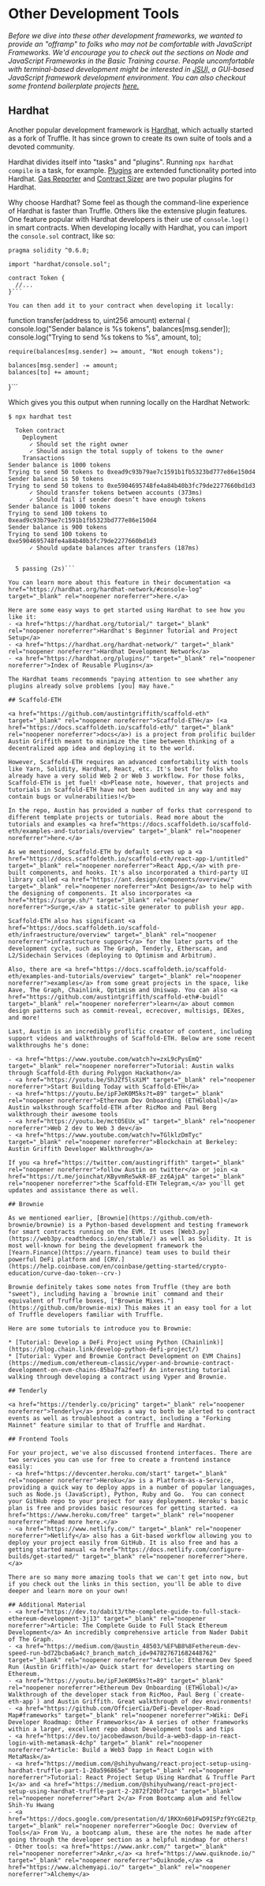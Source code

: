 # Other Development Tools
  
<i>Before we dive into these other development frameworks, we wanted to provide an "offramp" to folks who may not be comfortable with JavaScript Frameworks. We'd encourage you to check out the sections on Node and JavaScript Frameworks in the Basic Training course. People uncomfortable with terminal-based development might be interested in <a href="https://github.com/kitze/JSUI" target="_blank" rel="noopener noreferrer">JSUI,</a> a GUI-based JavaScript framework development environment. You can also checkout some frontend boilerplate projects <a href="https://www.smashingmagazine.com/2021/06/useful-frontend-boilerplates-starter-kits/" target="_blank" rel="noopener noreferrer">here.</a></i>

## Hardhat

Another popular development framework is <a href="https://hardhat.org/" target="_blank" rel="noopener noreferrer">Hardhat,</a> which actually started as a fork of Truffle. It has since grown to create its own suite of tools and a devoted community.

Hardhat divides itself into "tasks" and "plugins". Running `npx hardhat compile` is a task, for example. <a href="https://hardhat.org/plugins/" target="_blank" rel="noopener noreferrer">Plugins</a> are extended functionality ported into Hardhat. <a href="https://hardhat.org/plugins/hardhat-gas-reporter.html" target="_blank" rel="noopener noreferrer">Gas Reporter</a> and 
<a href="https://hardhat.org/plugins/hardhat-contract-sizer.html" target="_blank" rel="noopener noreferrer">Contract Sizer</a> are two popular plugins for Hardhat. 

Why choose Hardhat? Some feel as though the command-line experience of Hardhat is faster than Truffle. Others like the extensive plugin features. One feature popular with Hardhat developers is their use of <code>console.log()</code> in smart contracts. When developing locally with Hardhat, you can import the `console.sol` contract, like so:

```
pragma solidity ^0.6.0;

import "hardhat/console.sol";

contract Token {
  //...
}```

You can then add it to your contract when developing it locally:

```
function transfer(address to, uint256 amount) external {
    console.log("Sender balance is %s tokens", balances[msg.sender]);
    console.log("Trying to send %s tokens to %s", amount, to);

    require(balances[msg.sender] >= amount, "Not enough tokens");

    balances[msg.sender] -= amount;
    balances[to] += amount;
}```

Which gives you this output when running locally on the Hardhat Network:

```
$ npx hardhat test

  Token contract
    Deployment
      ✓ Should set the right owner
      ✓ Should assign the total supply of tokens to the owner
    Transactions
Sender balance is 1000 tokens
Trying to send 50 tokens to 0xead9c93b79ae7c1591b1fb5323bd777e86e150d4
Sender balance is 50 tokens
Trying to send 50 tokens to 0xe5904695748fe4a84b40b3fc79de2277660bd1d3
      ✓ Should transfer tokens between accounts (373ms)
      ✓ Should fail if sender doesn’t have enough tokens
Sender balance is 1000 tokens
Trying to send 100 tokens to 0xead9c93b79ae7c1591b1fb5323bd777e86e150d4
Sender balance is 900 tokens
Trying to send 100 tokens to 0xe5904695748fe4a84b40b3fc79de2277660bd1d3
      ✓ Should update balances after transfers (187ms)


  5 passing (2s)```

You can learn more about this feature in their documentation <a href="https://hardhat.org/hardhat-network/#console-log" target="_blank" rel="noopener noreferrer">here.</a>

Here are some easy ways to get started using Hardhat to see how you like it:
- <a href="https://hardhat.org/tutorial/" target="_blank" rel="noopener noreferrer">Hardhat's Beginner Tutorial and Project Setup</a>
- <a href="https://hardhat.org/hardhat-network/" target="_blank" rel="noopener noreferrer">Hardhat Development Network</a>
- <a href="https://hardhat.org/plugins/" target="_blank" rel="noopener noreferrer">Index of Reusable Plugins</a>

The Hardhat teams recommends "paying attention to see whether any plugins already solve problems [you] may have."

## Scaffold-ETH

<a href="https://github.com/austintgriffith/scaffold-eth" target="_blank" rel="noopener noreferrer">Scaffold-ETH</a> (<a href="https://docs.scaffoldeth.io/scaffold-eth/" target="_blank" rel="noopener noreferrer">docs</a>) is a project from prolific builder Austin Griffith meant to minimize the time between thinking of a decentralized app idea and deploying it to the world.

However, Scaffold-ETH requires an advanced comfortability with tools like Yarn, Solidity, Hardhat, React, etc. It's best for folks who already have a very solid Web 2 or Web 3 workflow. For those folks, Scaffold-ETH is jet fuel! <b>Please note, however, that projects and tutorials in Scaffold-ETH have not been audited in any way and may contain bugs or vulnerabilities!</b>

In the repo, Austin has provided a number of forks that correspond to different template projects or tutorials. Read more about the tutorials and examples <a href="https://docs.scaffoldeth.io/scaffold-eth/examples-and-tutorials/overview" target="_blank" rel="noopener noreferrer">here.</a>

As we mentioned, Scaffold-ETH by default serves up a <a href="https://docs.scaffoldeth.io/scaffold-eth/react-app-1/untitled" target="_blank" rel="noopener noreferrer">React App,</a> with pre-built components, and hooks. It's also incorporated a third-party UI library called <a href="https://ant.design/components/overview/" target="_blank" rel="noopener noreferrer">Ant Design</a> to help with the designing of components. It also incorporates <a href="https://surge.sh/" target="_blank" rel="noopener noreferrer">Surge,</a> a static-site generator to publish your app.

Scaffold-ETH also has significant <a href="https://docs.scaffoldeth.io/scaffold-eth/infraestructure/overview" target="_blank" rel="noopener noreferrer">infrastructure support</a> for the later parts of the development cycle, such as The Graph, Tenderly, Etherscan, and L2/Sidechain Services (deploying to Optimism and Arbitrum).

Also, there are <a href="https://docs.scaffoldeth.io/scaffold-eth/examples-and-tutorials/overview" target="_blank" rel="noopener noreferrer">examples</a> from some great projects in the space, like Aave, The Graph, Chainlink, Optimism and Uniswap. You can also <a href="https://github.com/austintgriffith/scaffold-eth#-buidl" target="_blank" rel="noopener noreferrer">learn</a> about common design patterns such as commit-reveal, ecrecover, multisigs, DEXes, and more!

Last, Austin is an incredibly proflific creator of content, including support videos and walkthroughs of Scaffold-ETH. Below are some recent walkthroughs he's done:

- <a href="https://www.youtube.com/watch?v=zxL9cPysEmQ" target="_blank" rel="noopener noreferrer">Tutorial: Austin walks through Scaffold-Eth during Polygon Hackathon</a>
- <a href="https://youtu.be/ShJZf5lsXiM" target="_blank" rel="noopener noreferrer">Start Building Today with Scaffold-ETH</a>
- <a href="https://youtu.be/ipFJeK0M5ks?t=89" target="_blank" rel="noopener noreferrer">Ethereum Dev Onboarding (ETHGlobal)</a> Austin walksthrough Scaffold-ETH after RicMoo and Paul Berg walkthrough their awesome tools
- <a href="https://youtu.be/mctO5EUx_wI" target="_blank" rel="noopener noreferrer">Web 2 dev to Web 3 dev</a>
- <a href="https://www.youtube.com/watch?v=TGlklzDmTyc" target="_blank" rel="noopener noreferrer">Blockchain at Berkeley: Austin Griffith Developer Walkthrough</a>

If you <a href="https://twitter.com/austingriffith" target="_blank" rel="noopener noreferrer">follow Austin on twitter</a> or join <a href="https://t.me/joinchat/KByvmRe5wkR-8F_zz6AjpA" target="_blank" rel="noopener noreferrer">the Scaffold-ETH Telegram,</a> you'll get updates and assistance there as well.

## Brownie

As we mentioned earlier, [Brownie](https://github.com/eth-brownie/brownie) is a Python-based development and testing framework for smart contracts running on the EVM. It uses [Web3.py](https://web3py.readthedocs.io/en/stable/) as well as Solidity. It is most well-known for being the development framework the [Yearn.Finance](https://yearn.finance) team uses to build their powerful DeFi platform and [CRV.](https://help.coinbase.com/en/coinbase/getting-started/crypto-education/curve-dao-token--crv-)

Brownie definitely takes some notes from Truffle (they are both "sweet"), including having a `brownie init` command and their equivalent of Truffle boxes, ["Brownie Mixes."](https://github.com/brownie-mix) This makes it an easy tool for a lot of Truffle developers familiar with Truffle.

Here are some tutorials to introduce you to Brownie:

* [Tutorial: Develop a DeFi Project using Python (Chainlink)](https://blog.chain.link/develop-python-defi-project/)
* [Tutorial: Vyper and Brownie Contract Development on EVM Chains](https://medium.com/ethereum-classic/vyper-and-brownie-contract-development-on-evm-chains-85ba7fa2feef) An interesting tutorial walking through developing a contract using Vyper and Brownie.

## Tenderly

<a href="https://tenderly.co/pricing" target="_blank" rel="noopener noreferrer">Tenderly</a> provides a way to both be alerted to contract events as well as troubleshoot a contract, including a "Forking Mainnet" feature similar to that of Truffle and Hardhat.

## Frontend Tools

For your project, we've also discussed frontend interfaces. There are two services you can use for free to create a frontend instance easily:
- <a href="https://devcenter.heroku.com/start" target="_blank" rel="noopener noreferrer">Heroku</a> is a Platform-as-a-Service, providing a quick way to deploy apps in a number of popular languages, such as Node.js (JavaScript), Python, Ruby and Go.  You can connect your GitHub repo to your project for easy deployment. Heroku's basic plan is free and provides basic resources for getting started. <a href="https://www.heroku.com/free" target="_blank" rel="noopener noreferrer">Read more here.</a>
- <a href="https://www.netlify.com/" target="_blank" rel="noopener noreferrer">Netlify</a> also has a Git-based workflow allowing you to deploy your project easily from GitHub. It is also free and has a getting started manual <a href="https://docs.netlify.com/configure-builds/get-started/" target="_blank" rel="noopener noreferrer">here.</a>

There are so many more amazing tools that we can't get into now, but if you check out the links in this section, you'll be able to dive deeper and learn more on your own!

## Additional Material
- <a href="https://dev.to/dabit3/the-complete-guide-to-full-stack-ethereum-development-3j13" target="_blank" rel="noopener noreferrer">Article: The Complete Guide to Full Stack Ethereum Development</a> An incredibly comprehensive article from Nader Dabit of The Graph.
- <a href="https://medium.com/@austin_48503/%EF%B8%8Fethereum-dev-speed-run-bd72bcba6a4c?_branch_match_id=947827671682448762" target="_blank" rel="noopener noreferrer">Article: Ethereum Dev Speed Run (Austin Griffith)</a> Quick start for developers starting on Ethereum.
- <a href="https://youtu.be/ipFJeK0M5ks?t=89" target="_blank" rel="noopener noreferrer">Ethereum Dev Onboarding (ETHGlobal)</a> Walkthrough of the developer stack from RicMoo, Paul Berg (`create-eth-app`) and Austin Griffith. Great walkthrough of dev environments!
- <a href="https://github.com/OffcierCia/DeFi-Developer-Road-Map#frameworks" target="_blank" rel="noopener noreferrer">Wiki: DeFi Developer Roadmap: Other Frameworks</a> A series of other frameworks within a larger, excellent repo about Development tools and tips 
- <a href="https://dev.to/jacobedawson/build-a-web3-dapp-in-react-login-with-metamask-4chp" target="_blank" rel="noopener noreferrer">Article: Build a Web3 Dapp in React Login with MetaMask</a>
- <a href="https://medium.com/@shihyuhwang/react-project-setup-using-hardhat-truffle-part-1-20a596865e" target="_blank" rel="noopener noreferrer">Tutorial: React Project Setup Using Hardhat & Truffle Part 1</a> and <a href="https://medium.com/@shihyuhwang/react-project-setup-using-hardhat-truffle-part-2-2872f20bf7ca" target="_blank" rel="noopener noreferrer">Part 2</a> From Bootcamp alum and fellow Shih-Yu Hwang
- <a href="https://docs.google.com/presentation/d/1RKXn601FwD9ISPzf9YcGE2tp_B8bKXnInUqzkufJDwM/edit#slide=id.p1" target="_blank" rel="noopener noreferrer">Google Doc: Overview of Tools</a> From Vu, a bootcamp alum, these are the notes he made after going through the developer section as a helpful mindmap for others!
- Other tools: <a href="https://www.ankr.com/" target="_blank" rel="noopener noreferrer">Ankr,</a> <a href="https://www.quiknode.io/" target="_blank" rel="noopener noreferrer">Quiknode,</a> <a href="https://www.alchemyapi.io/" target="_blank" rel="noopener noreferrer">Alchemy</a>



    